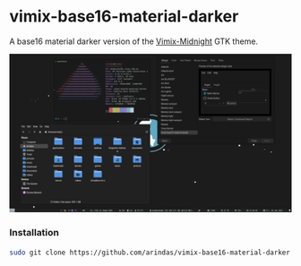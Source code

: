 # vimix-base16-material-darker
A base16 material darker version of the [Vimix-Midnight](https://github.com/zortax/Vimix-Midnight) GTK theme.

![Screenshot](./assets/screenshot.png)

### Installation
```bash
sudo git clone https://github.com/arindas/vimix-base16-material-darker /usr/share/themes/vimix-base16-material-darker
```
